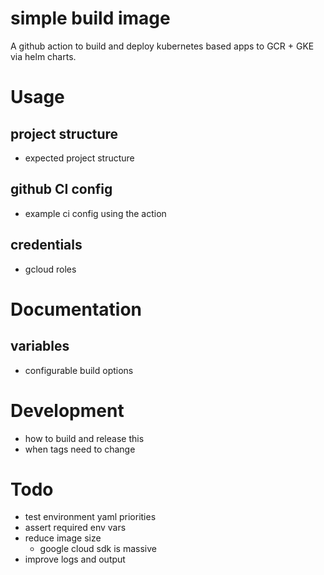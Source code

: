 # simple build image

A github action to build and deploy kubernetes based apps to GCR + GKE via helm charts.

# Usage

## project structure

* expected project structure

## github CI config

* example ci config using the action

## credentials

* gcloud roles

# Documentation

## variables

* configurable build options

# Development

* how to build and release this
* when tags need to change

# Todo

* test environment yaml priorities
* assert required env vars
* reduce image size
    * google cloud sdk is massive
* improve logs and output
